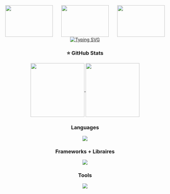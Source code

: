 <div id=header align="center">
  <img src="https://media.giphy.com/media/2YiSwVGIq2pHKW0ttL/giphy.gif" align="left" height="100" width="150"/>
  <img src="https://media.giphy.com/media/Uaxj062PavgqZRhVkS/giphy.gif" align="center" height="100" width="150"/>
  <img src="https://media.giphy.com/media/2YiSwVGIq2pHKW0ttL/giphy.gif" align="right" height="100" width="150"/>
</div>

<div id=name align="center">
<a href="https://git.io/typing-svg"><img src="https://readme-typing-svg.demolab.com?font=Fira+Code&pause=1000&color=E5289E&center=true&vCenter=true&random=false&width=500&height=150&lines=Hi%2C+Welcome+to+my+page." alt="Typing SVG" /></a>
</div>


<div align="center">
  <h3>⭐️ GitHub Stats</h3>
<a href="https://github.com/anuraghazra/github-readme-stats">
  <img height=170 align="center" src="https://github-readme-stats.vercel.app/api?username=kryskimmel&show_icons=true&theme=tokyonight&hide_rank=true" />
</a>
<a href="https://github.com/anuraghazra/convoychat">
  <img height=170 align="center" src="https://github-readme-stats.vercel.app/api/top-langs?username=kryskimmel&layout=compact&langs_count=8&card_width=320" />
</a>
</div>

<div align="center">
  <h3>Languages</h3>
  <p align="center">
    <a href="https://skillicons.dev">
      <img src="https://skillicons.dev/icons?i=js,py,html,css" />
    </a>
  </p>
  <h3>Frameworks + Libraires</h3>
  <p align="center">
    <a href="https://skillicons.dev">
      <img src="https://skillicons.dev/icons?i=flask,express,react,redux" />
    </a>
  </p>
  <h3>Tools</h3>
  <p align="center">
    <a href="https://skillicons.dev">
      <img src="https://skillicons.dev/icons?i=vscode,github,git,postman,sqlite,sequelize,postgres" />
    </a>
  </p>
</div>
